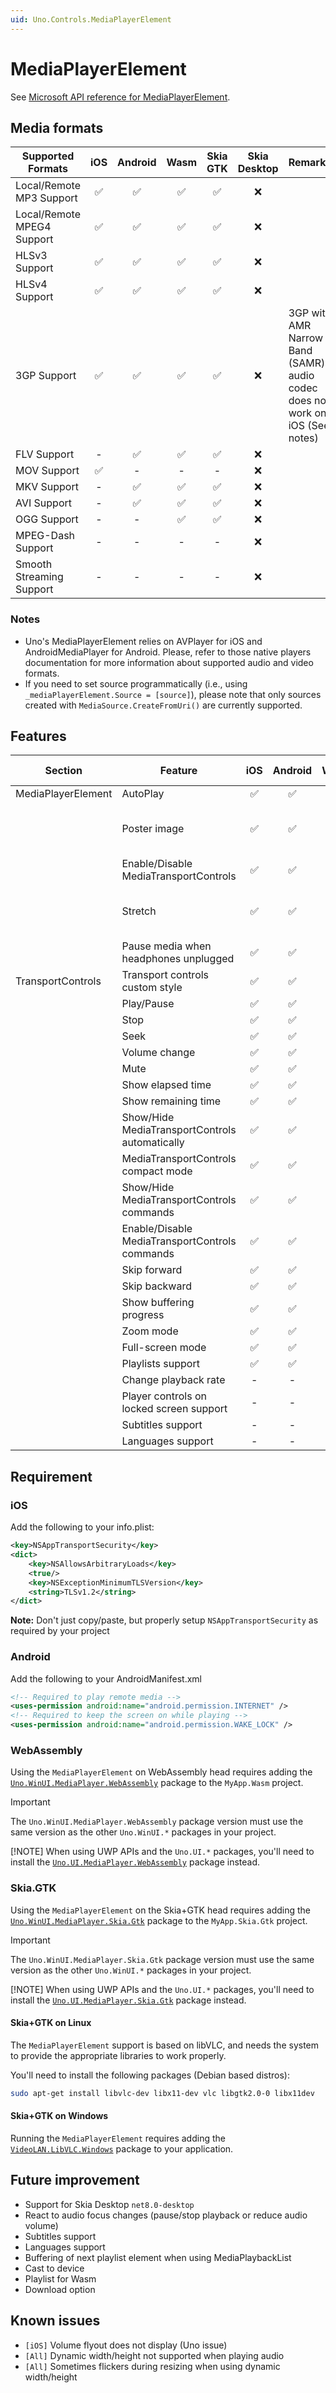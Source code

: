 ```yaml
---
uid: Uno.Controls.MediaPlayerElement
---
```


# MediaPlayerElement

See [Microsoft API reference for MediaPlayerElement](https://learn.microsoft.com/windows/windows-app-sdk/api/winrt/microsoft.ui.xaml.controls.mediaplayerelement).

## Media formats

| Supported Formats          | iOS | Android | Wasm | Skia GTK | Skia Desktop | Remarks                                              |
|----------------------------|:----:|:---------:|:------:|:---------:|:---------:|------------------------------------------------------------------------------|
| Local/Remote MP3 Support   |  ✅  |    ✅    |  ✅   |    ✅     | ❌ |                                                                             |
| Local/Remote MPEG4 Support |  ✅  |    ✅    |  ✅   |    ✅     | ❌  |                                                                            |
| HLSv3 Support              |  ✅  |    ✅    |  ✅   |    ✅     | ❌  |                                                                            |
| HLSv4 Support              |  ✅  |    ✅    |  ✅   |    ✅     | ❌  |                                                                            |
| 3GP Support                |  ✅  |    ✅    |  ✅   |    ✅     | ❌  |3GP with AMR Narrow Band (SAMR) audio codec does not work on iOS (See notes) |
| FLV Support                |  -    |    ✅   |  ✅   |    ✅     | ❌  |                                                                            |
| MOV Support                |  ✅  |    -     |  -     |    -      | ❌  |                                                                           |
| MKV Support                |  -    |    ✅   |  ✅   |    ✅     | ❌  |                                                                            |
| AVI Support                |  -    |    ✅   |  ✅   |    ✅     | ❌  |                                                                             |
| OGG Support                |  -    |    -    |  ✅   |    ✅      | ❌  |                                                                            |
| MPEG-Dash Support          |  -    |    -    |  -     |    -       | ❌  |                                                                           |
| Smooth Streaming Support   |  -    |    -    |  -     |    -       | ❌  |                                                                           |

### Notes

- Uno's MediaPlayerElement relies on AVPlayer for iOS and AndroidMediaPlayer for Android. Please, refer to those native players documentation for more information about supported audio and video formats.
- If you need to set source programmatically (i.e., using `_mediaPlayerElement.Source = [source]`), please note that only sources created with `MediaSource.CreateFromUri()` are currently supported.

## Features

| Section            | Feature                                        | iOS | Android | Wasm | Skia GTK | Skia Desktop | Remarks                                      |
|--------------------|------------------------------------------------|:---:|:-------:|:----:|:--------:|:--------:|------------------------------------------------|
| MediaPlayerElement | AutoPlay                                       |  ✅  |    ✅    |  ✅   |    ✅     |  ❌ |                                              |
|                    | Poster image                                   |  ✅  |    ✅    |  ✅   |    ✅     |  ❌ | Does not show when playing music             |
|                    | Enable/Disable MediaTransportControls          |  ✅  |    ✅    |  ✅   |    ✅     |  ❌ |                                              |
|                    | Stretch                                        |  ✅  |    ✅    |  ✅   |    ✅     |  ❌ | Stretch.None behave like Stretch.Fill on iOS |
|                    | Pause media when headphones unplugged          |  ✅  |    ✅    |  -     |    -      | ❌ |                                               |
| TransportControls  | Transport controls custom style                |  ✅  |    ✅    |  ✅   |    ✅     |  ❌ |                                              |
|                    | Play/Pause                                     |  ✅  |    ✅    |  ✅   |    ✅     |  ❌ |                                              |
|                    | Stop                                           |  ✅  |    ✅    |  ✅   |    ✅     |  ❌ |                                              |
|                    | Seek                                           |  ✅  |    ✅    |  ✅   |    ✅     |  ❌ |                                              |
|                    | Volume change                                  |  ✅  |    ✅    |  ✅   |    ✅     |  ❌ |                                              |
|                    | Mute                                           |  ✅  |    ✅    |  ✅   |    ✅     |  ❌ |                                              |
|                    | Show elapsed time                              |  ✅  |    ✅    |  ✅   |    ✅     |  ❌ |                                              |
|                    | Show remaining time                            |  ✅  |    ✅    |  ✅   |    ✅     |  ❌ |                                              |
|                    | Show/Hide MediaTransportControls automatically |  ✅  |    ✅    |  ✅   |    ✅     |  ❌ |                                              |
|                    | MediaTransportControls compact mode            |  ✅  |    ✅    |  ✅   |    ✅     |  ❌ |                                              |
|                    | Show/Hide MediaTransportControls commands      |  ✅  |    ✅    |  ✅   |    ✅     |  ❌ |                                              |
|                    | Enable/Disable MediaTransportControls commands |  ✅  |    ✅    |  ✅   |    ✅     |  ❌ |                                              |
|                    | Skip forward                                   |  ✅  |    ✅    |  ✅   |    ✅     |  ❌ |                                              |
|                    | Skip backward                                  |  ✅  |    ✅    |  ✅   |    ✅     |  ❌ |                                              |
|                    | Show buffering progress                        |  ✅  |    ✅    |  ✅   |    ✅     |  ❌ |                                              |
|                    | Zoom mode                                      |  ✅  |    ✅    |  ✅   |    ✅     |  ❌ |                                              |
|                    | Full-screen mode                               |  ✅  |    ✅    |  ✅   |    ✅     |  ❌ |                                              |
|                    | Playlists support                              |  ✅  |    ✅    |  -     |    -     |    ❌ |                                          |
|                    | Change playback rate                           |  -    |    -     |  ✅   |    ✅     |   ❌ |                                           |
|                    | Player controls on locked screen support       |  -    |    -     |  -     |    -     |   ❌ |                                           |
|                    | Subtitles support                              |  -    |    -     |  -     |    -     |   ❌ |                                           |
|                    | Languages support                              |  -    |    -     |  -     |    -     |   ❌ |                                           |

## Requirement

### iOS

Add the following to your info.plist:

```xml
<key>NSAppTransportSecurity</key>
<dict>
    <key>NSAllowsArbitraryLoads</key>
    <true/>
    <key>NSExceptionMinimumTLSVersion</key>
    <string>TLSv1.2</string>
</dict>
```

__Note:__ Don't just copy/paste, but properly setup `NSAppTransportSecurity` as required by your project

### Android

Add the following to your AndroidManifest.xml

```xml
<!-- Required to play remote media -->
<uses-permission android:name="android.permission.INTERNET" />
<!-- Required to keep the screen on while playing -->
<uses-permission android:name="android.permission.WAKE_LOCK" />
```

### WebAssembly

Using the `MediaPlayerElement` on WebAssembly head requires adding the [`Uno.WinUI.MediaPlayer.WebAssembly`](https://www.nuget.org/packages/Uno.WinUI.MediaPlayer.WebAssembly) package to the `MyApp.Wasm` project.

> [!IMPORTANT]
> The `Uno.WinUI.MediaPlayer.WebAssembly` package version must use the same version as the other `Uno.WinUI.*` packages in your project.
>
> [!NOTE]
> When using UWP APIs and the `Uno.UI.*` packages, you'll need to install the [`Uno.UI.MediaPlayer.WebAssembly`](https://www.nuget.org/packages/Uno.UI.MediaPlayer.WebAssembly) package instead.

### Skia.GTK

Using the `MediaPlayerElement` on the Skia+GTK head requires adding the [`Uno.WinUI.MediaPlayer.Skia.Gtk`](https://www.nuget.org/packages/Uno.WinUI.MediaPlayer.Skia.Gtk) package to the `MyApp.Skia.Gtk` project.

> [!IMPORTANT]
> The `Uno.WinUI.MediaPlayer.Skia.Gtk` package version must use the same version as the other `Uno.WinUI.*` packages in your project.
>
> [!NOTE]
> When using UWP APIs and the `Uno.UI.*` packages, you'll need to install the [`Uno.UI.MediaPlayer.Skia.Gtk`](https://www.nuget.org/packages/Uno.UI.MediaPlayer.Skia.Gtk) package instead.

#### Skia+GTK on Linux

The `MediaPlayerElement` support is based on libVLC, and needs the system to provide the appropriate libraries to work properly.

You'll need to install the following packages (Debian based distros):

```bash
sudo apt-get install libvlc-dev libx11-dev vlc libgtk2.0-0 libx11dev
```

#### Skia+GTK on Windows

Running the `MediaPlayerElement` requires adding the [`VideoLAN.LibVLC.Windows`](https://www.nuget.org/packages/VideoLAN.LibVLC.Windows) package to your application.

## Future improvement

- Support for Skia Desktop `net8.0-desktop`
- React to audio focus changes (pause/stop playback or reduce audio volume)
- Subtitles support
- Languages support
- Buffering of next playlist element when using MediaPlaybackList
- Cast to device
- Playlist for Wasm
- Download option

## Known issues

- `[iOS]` Volume flyout does not display (Uno issue)
- `[All]` Dynamic width/height not supported when playing audio
- `[All]` Sometimes flickers during resizing when using dynamic width/height
